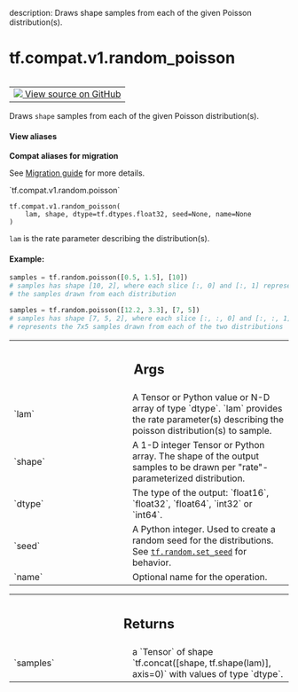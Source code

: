 description: Draws shape samples from each of the given Poisson distribution(s).

<div itemscope itemtype="http://developers.google.com/ReferenceObject">
<meta itemprop="name" content="tf.compat.v1.random_poisson" />
<meta itemprop="path" content="Stable" />
</div>

# tf.compat.v1.random_poisson

<!-- Insert buttons and diff -->

<table class="tfo-notebook-buttons tfo-api nocontent" align="left">
<td>
  <a target="_blank" href="https://github.com/tensorflow/tensorflow/blob/r2.4/tensorflow/python/ops/random_ops.py#L623-L661">
    <img src="https://www.tensorflow.org/images/GitHub-Mark-32px.png" />
    View source on GitHub
  </a>
</td>
</table>



Draws `shape` samples from each of the given Poisson distribution(s).

<section class="expandable">
  <h4 class="showalways">View aliases</h4>
  <p>
<b>Compat aliases for migration</b>
<p>See
<a href="https://www.tensorflow.org/guide/migrate">Migration guide</a> for
more details.</p>
<p>`tf.compat.v1.random.poisson`</p>
</p>
</section>

<pre class="devsite-click-to-copy prettyprint lang-py tfo-signature-link">
<code>tf.compat.v1.random_poisson(
    lam, shape, dtype=tf.dtypes.float32, seed=None, name=None
)
</code></pre>



<!-- Placeholder for "Used in" -->

`lam` is the rate parameter describing the distribution(s).

#### Example:



```python
samples = tf.random.poisson([0.5, 1.5], [10])
# samples has shape [10, 2], where each slice [:, 0] and [:, 1] represents
# the samples drawn from each distribution

samples = tf.random.poisson([12.2, 3.3], [7, 5])
# samples has shape [7, 5, 2], where each slice [:, :, 0] and [:, :, 1]
# represents the 7x5 samples drawn from each of the two distributions
```

<!-- Tabular view -->
 <table class="responsive fixed orange">
<colgroup><col width="214px"><col></colgroup>
<tr><th colspan="2"><h2 class="add-link">Args</h2></th></tr>

<tr>
<td>
`lam`
</td>
<td>
A Tensor or Python value or N-D array of type `dtype`.
`lam` provides the rate parameter(s) describing the poisson
distribution(s) to sample.
</td>
</tr><tr>
<td>
`shape`
</td>
<td>
A 1-D integer Tensor or Python array. The shape of the output samples
to be drawn per "rate"-parameterized distribution.
</td>
</tr><tr>
<td>
`dtype`
</td>
<td>
The type of the output: `float16`, `float32`, `float64`, `int32` or
`int64`.
</td>
</tr><tr>
<td>
`seed`
</td>
<td>
A Python integer. Used to create a random seed for the distributions.
See
<a href="../../../tf/random/set_seed.md"><code>tf.random.set_seed</code></a>
for behavior.
</td>
</tr><tr>
<td>
`name`
</td>
<td>
Optional name for the operation.
</td>
</tr>
</table>



<!-- Tabular view -->
 <table class="responsive fixed orange">
<colgroup><col width="214px"><col></colgroup>
<tr><th colspan="2"><h2 class="add-link">Returns</h2></th></tr>

<tr>
<td>
`samples`
</td>
<td>
a `Tensor` of shape `tf.concat([shape, tf.shape(lam)], axis=0)`
with values of type `dtype`.
</td>
</tr>
</table>

